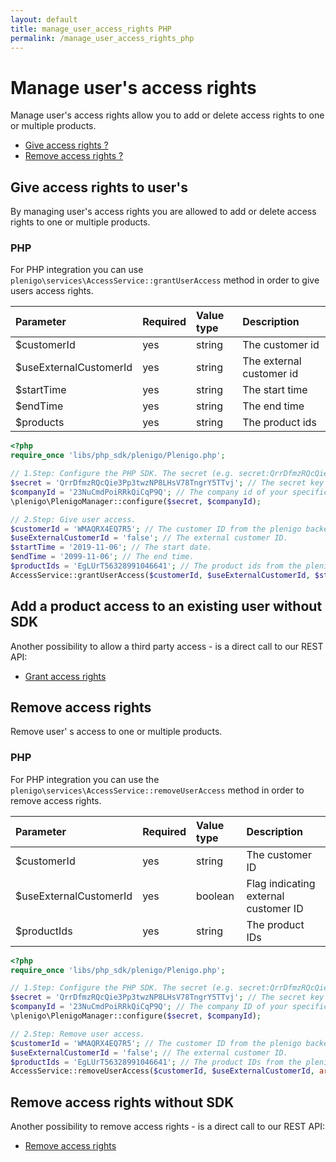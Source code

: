 ```yaml
---
layout: default
title: manage_user_access_rights PHP
permalink: /manage_user_access_rights_php
---
```

# Manage user's access rights

Manage user's access rights allow you to add or delete access rights to one or multiple products.

* [Give access rights ?](https://plenigo.github.io/manage_user_access_rights_php#give--access-rights-to-users)
* [Remove access rights ?](https://plenigo.github.io/manage_user_access_rights_php#remove-access-rights)

## Give  access rights to user's

By managing user's access rights you are allowed to add or delete access rights to one or multiple products.

### PHP

For PHP integration you can use `plenigo\services\AccessService::grantUserAccess` method in order to give users access rights.

|Parameter|Required|Value type|Description|
|:--------|:-------|:---------|:----------|
| $customerId     | yes     | string         | The customer id |
| $useExternalCustomerId     | yes     | string         | The external customer id |
| $startTime     | yes     | string         | The start time |
| $endTime     | yes     | string         | The end time |
| $products     | yes     | string         | The product ids |

```php
<?php
require_once 'libs/php_sdk/plenigo/Plenigo.php';

// 1.Step: Configure the PHP SDK. The secret (e.g. secret:QrrDfmzRQcQie3Pp3twzNP8LHsV78TngrY5TTvj) and the company ID (e.g.:23NuCmdPoiRRkQiCqP9Q).
$secret = 'QrrDfmzRQcQie3Pp3twzNP8LHsV78TngrY5TTvj'; // The secret key of your specific company.
$companyId = '23NuCmdPoiRRkQiCqP9Q'; // The company id of your specific company.
\plenigo\PlenigoManager::configure($secret, $companyId);

// 2.Step: Give user access.
$customerId = 'WMAQRX4EQ7R5'; // The customer ID from the plenigo backend.
$useExternalCustomerId = 'false'; // The external customer ID.
$startTime = '2019-11-06'; // The start date.
$endTime = '2099-11-06'; // The end time.
$productIds = 'EgLUrT56328991046641'; // The product ids from the plenigo backend.
AccessService::grantUserAccess($customerId, $useExternalCustomerId, $startTime, $endTime, array($productIds));
```

## Add a product access to an existing user without SDK

Another possibility to allow a third party access - is a direct call to our REST API:

* [Grant access rights](https://api.plenigo.com/#!/app_management/getCustomerApps)

## Remove access rights 

Remove user' s access to one or multiple products.


### PHP

For PHP integration you can use the `plenigo\services\AccessService::removeUserAccess` method in order to remove access rights.

|Parameter|Required|Value type|Description|
|:--------|:-------|:---------|:----------|
| $customerId     | yes     | string         | The customer ID |
| $useExternalCustomerId     | yes     | boolean         | Flag indicating external customer ID|
| $productIds     | yes     | string         |The product IDs |

```php
<?php
require_once 'libs/php_sdk/plenigo/Plenigo.php';

// 1.Step: Configure the PHP SDK. The secret (e.g. secret:QrrDfmzRQcQie3Pp3twzNP8LHsV78TngrY5TTvj) and the company ID (e.g.:23NuCmdPoiRRkQiCqP9Q).
$secret = 'QrrDfmzRQcQie3Pp3twzNP8LHsV78TngrY5TTvj'; // The secret key of your specific company.
$companyId = '23NuCmdPoiRRkQiCqP9Q'; // The company ID of your specific company.
\plenigo\PlenigoManager::configure($secret, $companyId);

// 2.Step: Remove user access.
$customerId = 'WMAQRX4EQ7R5'; // The customer ID from the plenigo backend.
$useExternalCustomerId = 'false'; // The external customer ID.
$productIds = 'EgLUrT56328991046641'; // The product IDs from the plenigo backend.
AccessService::removeUserAccess($customerId, $useExternalCustomerId, array($productIds));
```

## Remove access rights without SDK

Another possibility to remove access rights - is a direct call to our REST API:

* [Remove access rights ](https://api.plenigo.com/#!/app_management/verifyCustomerAppAccess)